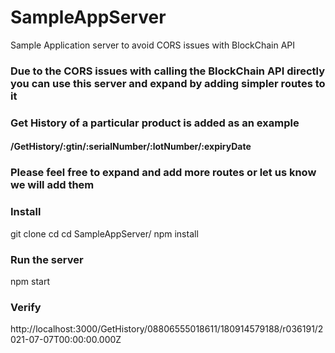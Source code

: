 # SampleAppServer
Sample Application server to avoid CORS issues with BlockChain API 

### Due to the CORS issues with calling the BlockChain API directly you can use this server and expand by adding simpler routes to it 
### Get History of a particular product is added as an example 
#### /GetHistory/:gtin/:serialNumber/:lotNumber/:expiryDate
### Please feel free to expand and add more routes or let us know we will add them 

### Install 

git clone <this repo>
cd cd SampleAppServer/
npm install 


### Run the server 
npm start 

### Verify 
http://localhost:3000/GetHistory/08806555018611/180914579188/r036191/2021-07-07T00:00:00.000Z
